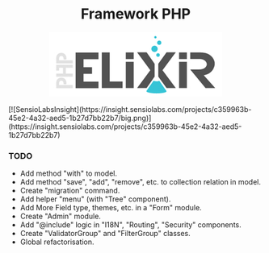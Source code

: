 <h1 align="center">Framework PHP</h1>

<p align="center"><img alt="Framework Peoleo PHP" src="./resources/images/ELIXIR_PHP.jpg"/></p>
[![SensioLabsInsight](https://insight.sensiolabs.com/projects/c359963b-45e2-4a32-aed5-1b27d7bb22b7/big.png)](https://insight.sensiolabs.com/projects/c359963b-45e2-4a32-aed5-1b27d7bb22b7)

### TODO ###

- Add method "with" to model.
- Add method "save", "add", "remove", etc. to collection relation in model.
- Create "migration" command.
- Add helper "menu" (with "Tree" component).
- Add More Field type, themes, etc. in a "Form" module.
- Create "Admin" module.
- Add "@include" logic in "I18N", "Routing", "Security" components.
- Create "ValidatorGroup" and "FilterGroup" classes.
- Global refactorisation.
